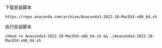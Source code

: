 下载安装脚本

```
https://repo.anaconda.com/archive/Anaconda3-2022.10-MacOSX-x86_64.sh
```

执行安装脚本

```
chmod +x Anaconda3-2022.10-MacOSX-x86_64.sh && ./Anaconda3-2022.10-MacOSX-x86_64.sh
```

